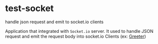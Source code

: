 # test-socket
handle json request and emit to socket.io clients

Application that integrated with `Socket.io` server. It used to handle JSON request and emit the request body into socket.io Clients (ex: [Greeter](https://github.com/risadharma/Greeter))
